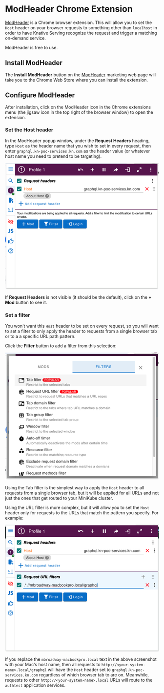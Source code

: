 # ModHeader Chrome Extension

[ModHeader](https://modheader.com/modheader) is a Chrome browser extension. This will allow you to set the `Host` 
header on your browser requests to something other than `localhost` in order to have Knative Serving recognize the 
request and trigger a matching on-demand service.

ModHeader is free to use.

## Install ModHeader

The **Install ModHeader** button on the [ModHeader](https://modheader.com/modheader) marketing web page will take 
you to the Chrome Web Store where you can install the extension. 

## Configure ModHeader

After installation, click on the ModHeader icon in the Chrome extensions menu (the jigsaw icon in the top right of the
browser window) to open the extension.

### Set the Host header

In the ModHeader popup window, under the **Request Headers** heading, type `Host` as the header name that you wish to 
set in every request, then enter `graphql.kn-poc-services.kn.com` as the header value (or whatever host name you
need to pretend to be targeting).

![ModHeader popup window](modheader-host.png)

If **Request Headers** is not visible (it should be the default), click on the **+ Mod** button to see it.

### Set a filter

You won't want this `Host` header to be set on every request, so you will want to set a filter to only apply the 
header to requests from a single browser tab or to a a specific URL path pattern. 

Click the **Filter** button to add a filter from this selection:

![ModHeader filter options](modheader-filters.png)

Using the Tab filter is the simplest way to apply the `Host` header to all requests from a single browser tab, but it
will be applied for all URLs and not just the ones that get routed to your MiniKube cluster.

Using the URL filter is more complex, but it will allow you to set the `Host` header only for requests to the URLs
that match the pattern you specify. For example:

![ModHeader URL filter](modheader-url-filter.png)

If you replace the `mbroadway-macbookpro.local` text in the above screenshot with your Mac's host name, then all
requests to `http://<your-system-name>.local/graphql` will have the `Host` header set to 
`graphql.kn-poc-services.kn.com` regardless of which browser tab to are on. Meanwhile, requests to other
`http://<your-system-name>.local` URLs will route to the `authtest` application services.

